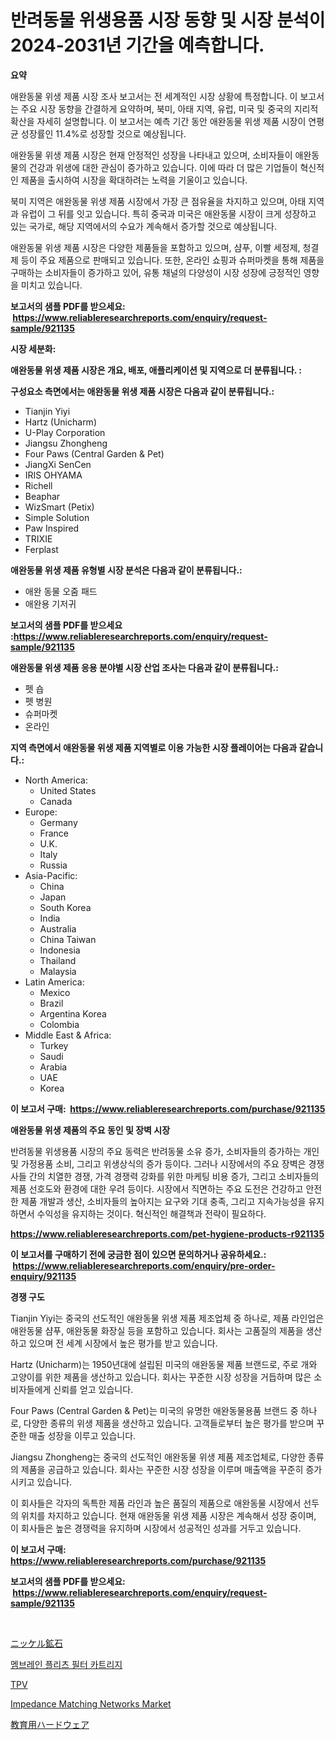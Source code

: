 <p><h1>반려동물 위생용품 시장 동향 및 시장 분석이 2024-2031년 기간을 예측합니다.</h1></p><p><strong>요약</strong></p>
<p><p>애완동물 위생 제품 시장 조사 보고서는 전 세계적인 시장 상황에 특정합니다. 이 보고서는 주요 시장 동향을 간결하게 요약하며, 북미, 아태 지역, 유럽, 미국 및 중국의 지리적 확산을 자세히 설명합니다. 이 보고서는 예측 기간 동안 애완동물 위생 제품 시장이 연평균 성장률인 11.4%로 성장할 것으로 예상됩니다.</p><p>애완동물 위생 제품 시장은 현재 안정적인 성장을 나타내고 있으며, 소비자들이 애완동물의 건강과 위생에 대한 관심이 증가하고 있습니다. 이에 따라 더 많은 기업들이 혁신적인 제품을 출시하여 시장을 확대하려는 노력을 기울이고 있습니다.</p><p>북미 지역은 애완동물 위생 제품 시장에서 가장 큰 점유율을 차지하고 있으며, 아태 지역과 유럽이 그 뒤를 잇고 있습니다. 특히 중국과 미국은 애완동물 시장이 크게 성장하고 있는 국가로, 해당 지역에서의 수요가 계속해서 증가할 것으로 예상됩니다.</p><p>애완동물 위생 제품 시장은 다양한 제품들을 포함하고 있으며, 샴푸, 이빨 세정제, 청결제 등이 주요 제품으로 판매되고 있습니다. 또한, 온라인 쇼핑과 슈퍼마켓을 통해 제품을 구매하는 소비자들이 증가하고 있어, 유통 채널의 다양성이 시장 성장에 긍정적인 영향을 미치고 있습니다.</p></p>
<p><strong>보고서의 샘플 PDF를 받으세요: &nbsp;<a href="https://www.reliableresearchreports.com/enquiry/request-sample/921135">https://www.reliableresearchreports.com/enquiry/request-sample/921135</a></strong></p>
<p><strong>시장 세분화:</strong></p>
<p><strong> 애완동물 위생 제품 시장은 개요, 배포, 애플리케이션 및 지역으로 더 분류됩니다. :</strong></p>
<p><strong>구성요소 측면에서는 애완동물 위생 제품 시장은 다음과 같이 분류됩니다.:</strong></p>
<p><ul><li>Tianjin Yiyi</li><li>Hartz (Unicharm)</li><li>U-Play Corporation</li><li>Jiangsu Zhongheng</li><li>Four Paws (Central Garden & Pet)</li><li>JiangXi SenCen</li><li>IRIS OHYAMA</li><li>Richell</li><li>Beaphar</li><li>WizSmart (Petix)</li><li>Simple Solution</li><li>Paw Inspired</li><li>TRIXIE</li><li>Ferplast</li></ul></p>
<p><strong> 애완동물 위생 제품 유형별 시장 분석은 다음과 같이 분류됩니다.:</strong></p>
<p><ul><li>애완 동물 오줌 패드</li><li>애완용 기저귀</li></ul></p>
<p><strong>보고서의 샘플 PDF를 받으세요 :<a href="https://www.reliableresearchreports.com/enquiry/request-sample/921135">https://www.reliableresearchreports.com/enquiry/request-sample/921135</a></strong></p>
<p><strong> 애완동물 위생 제품 응용 분야별 시장 산업 조사는 다음과 같이 분류됩니다.:</strong></p>
<p><ul><li>펫 숍</li><li>펫 병원</li><li>슈퍼마켓</li><li>온라인</li></ul></p>
<p><strong>지역 측면에서 애완동물 위생 제품 지역별로 이용 가능한 시장 플레이어는 다음과 같습니다.:</strong></p>
<p><ul>
    <li>
        North America:
        <ul>
            <li>United States</li>
            <li>Canada</li>
        </ul>
    </li>
    <li>
        Europe:
        <ul>
            <li>Germany</li>
            <li>France</li>
            <li>U.K.</li>
            <li>Italy</li>
            <li>Russia</li>
        </ul>
    </li>
    <li>
        Asia-Pacific:
        <ul>
            <li>China</li>
            <li>Japan</li>
            <li>South Korea</li>
            <li>India</li>
            <li>Australia</li>
            <li>China Taiwan</li>
            <li>Indonesia</li>
            <li>Thailand</li>
            <li>Malaysia</li>
        </ul>
    </li>
    <li>
        Latin America:
        <ul>
            <li>Mexico</li>
            <li>Brazil</li>
            <li>Argentina Korea</li>
            <li>Colombia</li>
        </ul>
    </li>
    <li>
        Middle East & Africa:
        <ul>
            <li>Turkey</li>
            <li>Saudi</li>
            <li>Arabia</li>
            <li>UAE</li>
            <li>Korea</li>
        </ul>
    </li>
    </ul></p>
<p><strong>이 보고서 구매: &nbsp;<a href="https://www.reliableresearchreports.com/purchase/921135">https://www.reliableresearchreports.com/purchase/921135</a></strong></p>
<p><strong>애완동물 위생 제품의 주요 동인 및 장벽 시장</strong></p>
<p><p>반려동물 위생용품 시장의 주요 동력은 반려동물 소유 증가, 소비자들의 증가하는 개인 및 가정용품 소비, 그리고 위생상식의 증가 등이다. 그러나 시장에서의 주요 장벽은 경쟁사들 간의 치열한 경쟁, 가격 경쟁력 강화를 위한 마케팅 비용 증가, 그리고 소비자들의 제품 선호도와 환경에 대한 우려 등이다. 시장에서 직면하는 주요 도전은 건강하고 안전한 제품 개발과 생산, 소비자들의 높아지는 요구와 기대 충족, 그리고 지속가능성을 유지하면서 수익성을 유지하는 것이다. 혁신적인 해결책과 전략이 필요하다.</p></p>
<p><strong><a href="https://www.reliableresearchreports.com/pet-hygiene-products-r921135">https://www.reliableresearchreports.com/pet-hygiene-products-r921135</a></strong></p>
<p><strong>이 보고서를 구매하기 전에 궁금한 점이 있으면 문의하거나 공유하세요.: &nbsp;<a href="https://www.reliableresearchreports.com/enquiry/pre-order-enquiry/921135">https://www.reliableresearchreports.com/enquiry/pre-order-enquiry/921135</a></strong></p>
<p><strong>경쟁 구도</strong></p>
<p><p>Tianjin Yiyi는 중국의 선도적인 애완동물 위생 제품 제조업체 중 하나로, 제품 라인업은 애완동물 샴푸, 애완동물 화장실 등을 포함하고 있습니다. 회사는 고품질의 제품을 생산하고 있으며 전 세계 시장에서 높은 평가를 받고 있습니다.</p><p>Hartz (Unicharm)는 1950년대에 설립된 미국의 애완동물 제품 브랜드로, 주로 개와 고양이를 위한 제품을 생산하고 있습니다. 회사는 꾸준한 시장 성장을 거듭하며 많은 소비자들에게 신뢰를 얻고 있습니다.</p><p>Four Paws (Central Garden & Pet)는 미국의 유명한 애완동물용품 브랜드 중 하나로, 다양한 종류의 위생 제품을 생산하고 있습니다. 고객들로부터 높은 평가를 받으며 꾸준한 매출 성장을 이루고 있습니다.</p><p>Jiangsu Zhongheng는 중국의 선도적인 애완동물 위생 제품 제조업체로, 다양한 종류의 제품을 공급하고 있습니다. 회사는 꾸준한 시장 성장을 이루며 매출액을 꾸준히 증가시키고 있습니다.</p><p>이 회사들은 각자의 독특한 제품 라인과 높은 품질의 제품으로 애완동물 시장에서 선두의 위치를 차지하고 있습니다. 현재 애완동물 위생 제품 시장은 계속해서 성장 중이며, 이 회사들은 높은 경쟁력을 유지하며 시장에서 성공적인 성과를 거두고 있습니다.</p></p>
<p><strong>이 보고서 구매: &nbsp; <a href="https://www.reliableresearchreports.com/purchase/921135">https://www.reliableresearchreports.com/purchase/921135</a></strong></p>
<p><strong>보고서의 샘플 PDF를 받으세요: &nbsp;<a href="https://www.reliableresearchreports.com/enquiry/request-sample/921135">https://www.reliableresearchreports.com/enquiry/request-sample/921135</a></strong><strong></strong></p>
<p>&nbsp;</p>
<p><p><a href="https://medium.com/@jimmieraun892023/%E3%83%8B%E3%83%83%E3%82%B1%E3%83%AB%E9%89%B1%E7%9F%B3%E5%B8%82%E5%A0%B4%E3%81%AF-%E5%B8%82%E5%A0%B4%E3%82%B7%E3%82%A7%E3%82%A2-%E3%82%B5%E3%82%A4%E3%82%BA-2031%E5%B9%B4%E3%81%BE%E3%81%A7%E3%81%AE%E4%BA%88%E6%B8%AC%E3%81%AB%E7%84%A6%E7%82%B9%E3%82%92%E5%BD%93%E3%81%A6%E3%81%A6%E3%81%84%E3%81%BE%E3%81%99-94ab6caa9abc">ニッケル鉱石</a></p><p><a href="https://medium.com/@haroldwarren626/%EB%A9%A4%EB%B8%8C%EB%A0%88%EC%9D%B8-%ED%94%8C%EB%A6%AC%ED%8A%B8%ED%95%84%ED%84%B0-%EC%B9%B4%ED%8A%B8%EB%A6%AC%EC%A7%80-%EC%8B%9C%EC%9E%A5-%EA%B7%9C%EB%AA%A8-%EB%B0%8F-%EC%8B%9C%EC%9E%A5-%EB%8F%99%ED%96%A5-%EC%82%B0%EC%97%85-%EC%A0%84%EC%B2%B4-%EA%B0%9C%EC%9A%94-2024%EB%85%84%EB%B6%80%ED%84%B0-2031%EB%85%84%EA%B9%8C%EC%A7%80-d3b0144d668d">멤브레인 플리츠 필터 카트리지</a></p><p><a href="https://medium.com/@roachbrenda/tpv%E5%B8%82%E5%A0%B4%E6%B4%9E%E5%AF%9F-%E5%B8%82%E5%A0%B4%E5%8B%95%E5%90%91-%E6%88%90%E9%95%B7-2024%E5%B9%B4%E3%81%8B%E3%82%892031%E5%B9%B4%E3%81%BE%E3%81%A7%E3%81%AE%E4%BA%88%E6%B8%AC-88622b4d1ebd">TPV</a></p><p><a href="https://github.com/zjyglelu/Market-Research-Report-List-2/blob/main/impedance-matching-networks-market.md">Impedance Matching Networks Market</a></p><p><a href="https://github.com/laurenreichert/Market-Research-Report-List-1/blob/main/877161727207.md">教育用ハードウェア</a></p></p>